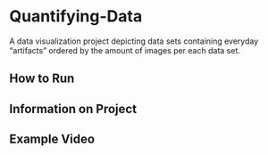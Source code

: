 # Quantifying-Data
A data visualization project depicting data sets containing everyday “artifacts” ordered by the amount of images per each data set.

## How to Run

## Information on Project

## Example Video
